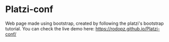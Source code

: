 # Platzi-conf
Web page made using bootstrap, created by following the platzi's bootstrap tutorial.
You can check the live demo here: https://rodopz.github.io/Platzi-conf/
